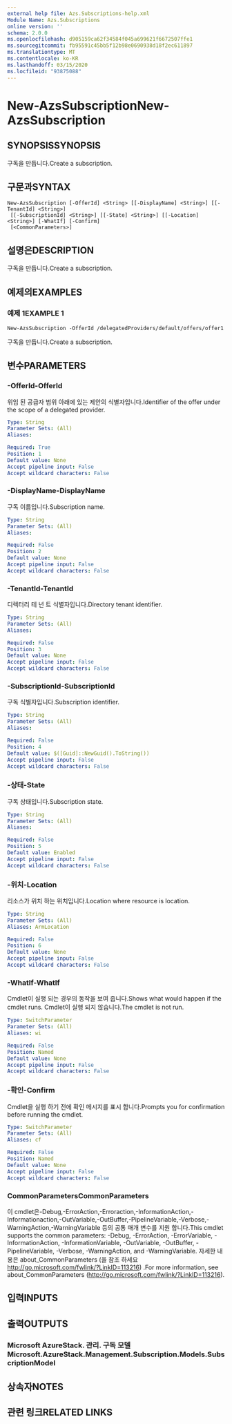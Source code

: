 ```yaml
---
external help file: Azs.Subscriptions-help.xml
Module Name: Azs.Subscriptions
online version: ''
schema: 2.0.0
ms.openlocfilehash: d905159ca62f34584f045a699621f6672507ffe1
ms.sourcegitcommit: fb95591c45bb5f12b98e0690938d18f2ec611897
ms.translationtype: MT
ms.contentlocale: ko-KR
ms.lasthandoff: 03/15/2020
ms.locfileid: "93875088"
---
```

# <span data-ttu-id="7a9c7-101">New-AzsSubscription</span><span class="sxs-lookup"><span data-stu-id="7a9c7-101">New-AzsSubscription</span></span>

## <span data-ttu-id="7a9c7-102">SYNOPSIS</span><span class="sxs-lookup"><span data-stu-id="7a9c7-102">SYNOPSIS</span></span>
<span data-ttu-id="7a9c7-103">구독을 만듭니다.</span><span class="sxs-lookup"><span data-stu-id="7a9c7-103">Create a subscription.</span></span>

## <span data-ttu-id="7a9c7-104">구문과</span><span class="sxs-lookup"><span data-stu-id="7a9c7-104">SYNTAX</span></span>

```
New-AzsSubscription [-OfferId] <String> [[-DisplayName] <String>] [[-TenantId] <String>]
 [[-SubscriptionId] <String>] [[-State] <String>] [[-Location] <String>] [-WhatIf] [-Confirm]
 [<CommonParameters>]
```

## <span data-ttu-id="7a9c7-105">설명은</span><span class="sxs-lookup"><span data-stu-id="7a9c7-105">DESCRIPTION</span></span>
<span data-ttu-id="7a9c7-106">구독을 만듭니다.</span><span class="sxs-lookup"><span data-stu-id="7a9c7-106">Create a subscription.</span></span>

## <span data-ttu-id="7a9c7-107">예제의</span><span class="sxs-lookup"><span data-stu-id="7a9c7-107">EXAMPLES</span></span>

### <span data-ttu-id="7a9c7-108">예제 1</span><span class="sxs-lookup"><span data-stu-id="7a9c7-108">EXAMPLE 1</span></span>
```
New-AzsSubscription -OfferId /delegatedProviders/default/offers/offer1
```

<span data-ttu-id="7a9c7-109">구독을 만듭니다.</span><span class="sxs-lookup"><span data-stu-id="7a9c7-109">Create a subscription.</span></span>

## <span data-ttu-id="7a9c7-110">변수</span><span class="sxs-lookup"><span data-stu-id="7a9c7-110">PARAMETERS</span></span>

### <span data-ttu-id="7a9c7-111">-OfferId</span><span class="sxs-lookup"><span data-stu-id="7a9c7-111">-OfferId</span></span>
<span data-ttu-id="7a9c7-112">위임 된 공급자 범위 아래에 있는 제안의 식별자입니다.</span><span class="sxs-lookup"><span data-stu-id="7a9c7-112">Identifier of the offer under the scope of a delegated provider.</span></span>

```yaml
Type: String
Parameter Sets: (All)
Aliases:

Required: True
Position: 1
Default value: None
Accept pipeline input: False
Accept wildcard characters: False
```

### <span data-ttu-id="7a9c7-113">-DisplayName</span><span class="sxs-lookup"><span data-stu-id="7a9c7-113">-DisplayName</span></span>
<span data-ttu-id="7a9c7-114">구독 이름입니다.</span><span class="sxs-lookup"><span data-stu-id="7a9c7-114">Subscription name.</span></span>

```yaml
Type: String
Parameter Sets: (All)
Aliases:

Required: False
Position: 2
Default value: None
Accept pipeline input: False
Accept wildcard characters: False
```

### <span data-ttu-id="7a9c7-115">-TenantId</span><span class="sxs-lookup"><span data-stu-id="7a9c7-115">-TenantId</span></span>
<span data-ttu-id="7a9c7-116">디렉터리 테 넌 트 식별자입니다.</span><span class="sxs-lookup"><span data-stu-id="7a9c7-116">Directory tenant identifier.</span></span>

```yaml
Type: String
Parameter Sets: (All)
Aliases:

Required: False
Position: 3
Default value: None
Accept pipeline input: False
Accept wildcard characters: False
```

### <span data-ttu-id="7a9c7-117">-SubscriptionId</span><span class="sxs-lookup"><span data-stu-id="7a9c7-117">-SubscriptionId</span></span>
<span data-ttu-id="7a9c7-118">구독 식별자입니다.</span><span class="sxs-lookup"><span data-stu-id="7a9c7-118">Subscription identifier.</span></span>

```yaml
Type: String
Parameter Sets: (All)
Aliases:

Required: False
Position: 4
Default value: $([Guid]::NewGuid().ToString())
Accept pipeline input: False
Accept wildcard characters: False
```

### <span data-ttu-id="7a9c7-119">-상태</span><span class="sxs-lookup"><span data-stu-id="7a9c7-119">-State</span></span>
<span data-ttu-id="7a9c7-120">구독 상태입니다.</span><span class="sxs-lookup"><span data-stu-id="7a9c7-120">Subscription state.</span></span>

```yaml
Type: String
Parameter Sets: (All)
Aliases:

Required: False
Position: 5
Default value: Enabled
Accept pipeline input: False
Accept wildcard characters: False
```

### <span data-ttu-id="7a9c7-121">-위치</span><span class="sxs-lookup"><span data-stu-id="7a9c7-121">-Location</span></span>
<span data-ttu-id="7a9c7-122">리소스가 위치 하는 위치입니다.</span><span class="sxs-lookup"><span data-stu-id="7a9c7-122">Location where resource is location.</span></span>

```yaml
Type: String
Parameter Sets: (All)
Aliases: ArmLocation

Required: False
Position: 6
Default value: None
Accept pipeline input: False
Accept wildcard characters: False
```

### <span data-ttu-id="7a9c7-123">-WhatIf</span><span class="sxs-lookup"><span data-stu-id="7a9c7-123">-WhatIf</span></span>
<span data-ttu-id="7a9c7-124">Cmdlet이 실행 되는 경우의 동작을 보여 줍니다.</span><span class="sxs-lookup"><span data-stu-id="7a9c7-124">Shows what would happen if the cmdlet runs.</span></span>
<span data-ttu-id="7a9c7-125">Cmdlet이 실행 되지 않습니다.</span><span class="sxs-lookup"><span data-stu-id="7a9c7-125">The cmdlet is not run.</span></span>

```yaml
Type: SwitchParameter
Parameter Sets: (All)
Aliases: wi

Required: False
Position: Named
Default value: None
Accept pipeline input: False
Accept wildcard characters: False
```

### <span data-ttu-id="7a9c7-126">-확인</span><span class="sxs-lookup"><span data-stu-id="7a9c7-126">-Confirm</span></span>
<span data-ttu-id="7a9c7-127">Cmdlet을 실행 하기 전에 확인 메시지를 표시 합니다.</span><span class="sxs-lookup"><span data-stu-id="7a9c7-127">Prompts you for confirmation before running the cmdlet.</span></span>

```yaml
Type: SwitchParameter
Parameter Sets: (All)
Aliases: cf

Required: False
Position: Named
Default value: None
Accept pipeline input: False
Accept wildcard characters: False
```

### <span data-ttu-id="7a9c7-128">CommonParameters</span><span class="sxs-lookup"><span data-stu-id="7a9c7-128">CommonParameters</span></span>
<span data-ttu-id="7a9c7-129">이 cmdlet은-Debug,-ErrorAction,-Erroraction,-InformationAction,-Informationaction,-OutVariable,-OutBuffer,-PipelineVariable,-Verbose,-WarningAction,-WarningVariable 등의 공통 매개 변수를 지원 합니다.</span><span class="sxs-lookup"><span data-stu-id="7a9c7-129">This cmdlet supports the common parameters: -Debug, -ErrorAction, -ErrorVariable, -InformationAction, -InformationVariable, -OutVariable, -OutBuffer, -PipelineVariable, -Verbose, -WarningAction, and -WarningVariable.</span></span> <span data-ttu-id="7a9c7-130">자세한 내용은 about_CommonParameters (을 참조 하세요 http://go.microsoft.com/fwlink/?LinkID=113216) .</span><span class="sxs-lookup"><span data-stu-id="7a9c7-130">For more information, see about_CommonParameters (http://go.microsoft.com/fwlink/?LinkID=113216).</span></span>

## <span data-ttu-id="7a9c7-131">입력</span><span class="sxs-lookup"><span data-stu-id="7a9c7-131">INPUTS</span></span>

## <span data-ttu-id="7a9c7-132">출력</span><span class="sxs-lookup"><span data-stu-id="7a9c7-132">OUTPUTS</span></span>

### <span data-ttu-id="7a9c7-133">Microsoft AzureStack. 관리. 구독 모델</span><span class="sxs-lookup"><span data-stu-id="7a9c7-133">Microsoft.AzureStack.Management.Subscription.Models.SubscriptionModel</span></span>

## <span data-ttu-id="7a9c7-134">상속자</span><span class="sxs-lookup"><span data-stu-id="7a9c7-134">NOTES</span></span>

## <span data-ttu-id="7a9c7-135">관련 링크</span><span class="sxs-lookup"><span data-stu-id="7a9c7-135">RELATED LINKS</span></span>
